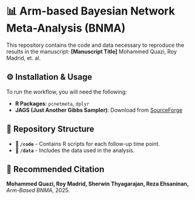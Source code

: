 # 📊 Arm-based Bayesian Network Meta-Analysis (BNMA) 

<!-- ![Analysis Visualization](image/your-image-file.png) -->  

This repository contains the code and data necessary to reproduce the results in the manuscript: **[Manuscript Title]** Mohammed Quazi, Roy Madrid, et. al.  

## ⚙️ Installation & Usage  

To run the workflow, you will need the following:  

- **R Packages**: `pcnetmeta`, `dplyr`  
- **JAGS (Just Another Gibbs Sampler)**: Download from [SourceForge](https://sourceforge.net/projects/mcmc-jags/)  

## 📂 Repository Structure  

- **📁 `/code`** - Contains R scripts for each follow-up time point.  
- **📁 `/data`** - Includes the data used in the analysis.

## 📖 Recommended Citation 

**Mohammed Quazi, Roy Madrid, Sherwin Thyagarajan, Reza Ehsaninan,** *Arm-Based BNMA*, 2025.  
